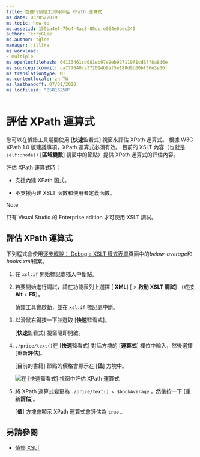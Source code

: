 ```yaml
---
title: 在進行偵錯工具時評估 XPath 運算式
ms.date: 03/05/2019
ms.topic: how-to
ms.assetid: 159ba4ef-75e4-4ac8-80dc-e064e0bec345
author: TerryGLee
ms.author: tglee
manager: jillfra
ms.workload:
- multiple
ms.openlocfilehash: 64113461cd081eb97e2eb927119f1cd67f8a8d6e
ms.sourcegitcommit: ca777040ca372014b9af5e188d9b60bf56e3e36f
ms.translationtype: MT
ms.contentlocale: zh-TW
ms.lasthandoff: 07/01/2020
ms.locfileid: "85816250"
---
```

# <a name="evaluate-xpath-expressions"></a>評估 XPath 運算式

您可以在偵錯工具期間使用 [**快速**監看式] 視窗來評估 XPath 運算式。 根據 W3C XPath 1.0 版建議事項，XPath 運算式必須有效。 目前的 XSLT 內容（也就是 `self::node()` [**區域變數**] 視窗中的節點）提供 XPath 運算式的評估內容。

評估 XPath 運算式時：

- 支援內建 XPath 函式。

- 不支援內建 XSLT 函數和使用者定義函數。

> [!NOTE]
> 只有 Visual Studio 的 Enterprise edition 才可使用 XSLT 調試。

## <a name="evaluate-an-xpath-expression"></a>評估 XPath 運算式

下列程式會使用[逐步解說： Debug a XSLT 樣式表單](../xml-tools/walkthrough-debug-an-xslt-style-sheet.md#sample-files)頁面中的*below-average*和*books.xml*檔案。

1. 在 `xsl:if` 開始標記處插入中斷點。

2. 若要開始進行調試，請在功能表列上選擇 [ **XML**] [  >  **啟動 XSLT 調試**] （或按**Alt** + **F5**）。

   偵錯工具會啟動，並在 `xsl:if` 標記處中斷。

3. 以滑鼠右鍵按一下並選取 [**快速**監看式]。

   [**快速**監看式] 視窗隨即開啟。

4. `./price/text()`在 [**快速**監看式] 對話方塊的 [**運算式**] 欄位中輸入，然後選擇 [重新**評估**]。

   [目前的書籍] 節點的價格會顯示在 [**值**] 方塊中。

   ![在 [快速監看式] 視窗中評估 XPath 運算式](media/quickwatch-price.png)

5. 將 XPath 運算式變更為 `./price/text() < $bookAverage` ，然後按一下 [重新**評估**]。

   [**值**] 方塊會顯示 XPath 運算式會評估為 `true` 。

## <a name="see-also"></a>另請參閱

- [偵錯 XSLT](../xml-tools/debugging-xslt.md)
